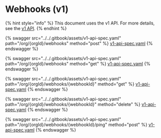 # Webhooks (v1)

{% hint style="info" %}
This document uses the v1 API. For more details, see the [v1 API](../v1-api-overview.md).
{% endhint %}

{% swagger src="../../.gitbook/assets/v1-api-spec.yaml" path="/org/{orgId}/webhooks" method="post" %}
[v1-api-spec.yaml](../../.gitbook/assets/v1-api-spec.yaml)
{% endswagger %}

{% swagger src="../../.gitbook/assets/v1-api-spec.yaml" path="/org/{orgId}/webhooks" method="get" %}
[v1-api-spec.yaml](../../.gitbook/assets/v1-api-spec.yaml)
{% endswagger %}

{% swagger src="../../.gitbook/assets/v1-api-spec.yaml" path="/org/{orgId}/webhooks/{webhookId}" method="get" %}
[v1-api-spec.yaml](../../.gitbook/assets/v1-api-spec.yaml)
{% endswagger %}

{% swagger src="../../.gitbook/assets/v1-api-spec.yaml" path="/org/{orgId}/webhooks/{webhookId}" method="delete" %}
[v1-api-spec.yaml](../../.gitbook/assets/v1-api-spec.yaml)
{% endswagger %}

{% swagger src="../../.gitbook/assets/v1-api-spec.yaml" path="/org/{orgId}/webhooks/{webhookId}/ping" method="post" %}
[v1-api-spec.yaml](../../.gitbook/assets/v1-api-spec.yaml)
{% endswagger %}
